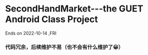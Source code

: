 # SecondHandMarket---the GUET Android Class Project
Ends on 2022-10-14 ,FRI

### 代码冗余，后续维护不易（也不会有什么维护了😀）
